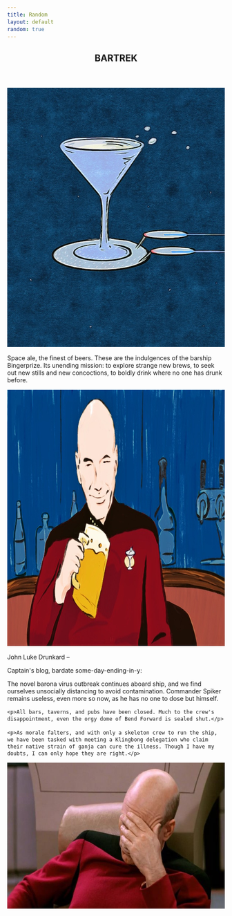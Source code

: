 ```yaml
---
title: Random
layout: default
random: true
---
```


<article class="centerGrid aboutContainer btCont">
  <header class="centerGrid">
    <h1 class="trekTitle txtScale3"><span>BAR</span><span>TREK</span></h1>
  </header>

  <img src="images/random/bingerprize.jpg" alt="a starship that looks like an overflowing martini glass on a coaster" class="marginTopZero binger photoMedResp" width="600px" height="600px">

  <section class="aboutText trekIntro">
    <p class="aboutText marginTopZero">Space ale, the finest of beers. These are the indulgences of the barship Bingerprize. Its unending mission: to explore strange new brews, to seek out new stills and new concoctions, to boldly drink where no one has drunk before.</p>
  </section>

  <img src="images/random/jeanlukedrunkard.jpg" alt="John Luke Drunkard happy and holding a mug of ale" class="drunkard photoLGResp" width="1000px" height="593px">

  <p class="aboutText trekSubHd">John Luke Drunkard –</p>
  <p class="aboutText trekSubHd">Captain's blog, bardate some-day-ending-in-y:</p>

  <section class="aboutText trekStory">
    <p>The novel barona virus outbreak continues aboard ship, and we find ourselves unsocially distancing to avoid contamination. Commander Spiker remains useless, even more so now, as he has no one to dose but himself.</p>

    <p>All bars, taverns, and pubs have been closed. Much to the crew's disappointment, even the orgy dome of Bend Forward is sealed shut.</p>

    <p>As morale falters, and with only a skeleton crew to run the ship, we have been tasked with meeting a Klingbong delegation who claim their native strain of ganja can cure the illness. Though I have my doubts, I can only hope they are right.</p>
  </section>

  <img src="images/random/picard-facepalm.jpg" alt="Captain Picard facepalming" class="medBreak palm photoLGResp" width="600px" height="338px">
</article>
